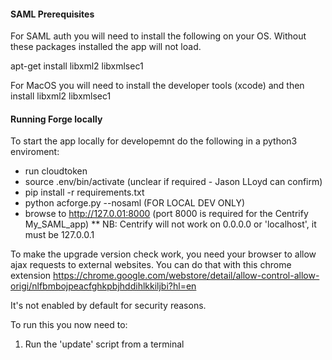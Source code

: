 #### SAML Prerequisites 
For SAML auth you will need to install the following on your OS. Without these packages installed the app will not load.

apt-get install libxml2 libxmlsec1

For MacOS you will need to install the developer tools (xcode) and then install libxml2 libxmlsec1

#### Running Forge locally
To start the app locally for developemnt do the following in a python3 enviroment: 
* run cloudtoken
* source .env/bin/activate (unclear if required - Jason LLoyd can confirm)
* pip install -r requirements.txt
* python acforge.py --nosaml (FOR LOCAL DEV ONLY)
* browse to http://127.0.01:8000 (port 8000 is required for the Centrify My_SAML_app)
** NB: Centrify will not work on 0.0.0.0 or 'localhost', it must be 127.0.0.1

To make the upgrade version check work, you need your browser to allow
ajax requests to external websites.
You can do that with this chrome extension
https://chrome.google.com/webstore/detail/allow-control-allow-origi/nlfbmbojpeacfghkpbjhddihlkkiljbi?hl=en

It's not enabled by default for security reasons.

To run this you now need to:
1. Run the 'update' script from a terminal 